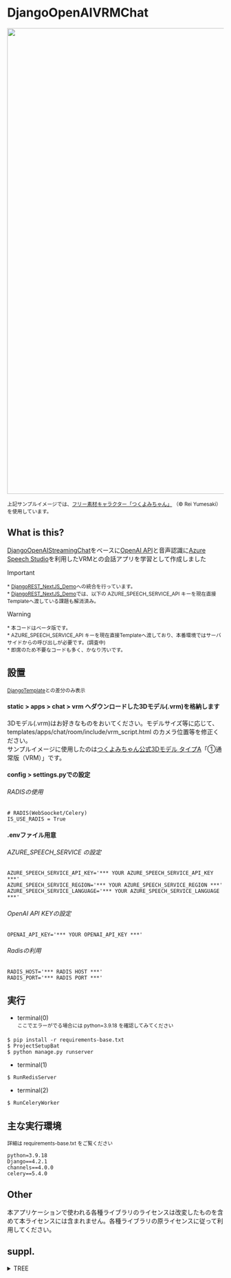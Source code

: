# DjangoOpenAIVRMChat
<img width="1080px" src="https://github.com/MITSUHIRO-KURIKI/DjangoOpenAIVRMChat/blob/main/static/templates/pages/home/img/img_fps10.gif" />  

<sup>上記サンプルイメージでは、[フリー素材キャラクター「つくよみちゃん」](https://tyc.rei-yumesaki.net/ "フリー素材キャラクター「つくよみちゃん」") （© Rei Yumesaki）を使用しています。</sup>  

## What is this?
[DjangoOpenAIStreamingChat](https://github.com/MITSUHIRO-KURIKI/DjangoOpenAIStreamingChat/ "DjangoOpenAIStreamingChat")をベースに[OpenAI API](https://openai.com/blog/openai-api "OpenAI API")と音声認識に[Azure Speech Studio](https://azure.microsoft.com/ja-jp/products/ai-services/ai-speech "Azure Speech Studio")を利用したVRMとの会話アプリを学習として作成しました
  
> [!IMPORTANT]
> <sup>* [DjangoREST_NextJS_Demo](https://github.com/MITSUHIRO-KURIKI/DjangoREST_NextJS_Demo)への統合を行っています。</sup>  
> <sup>* [DjangoREST_NextJS_Demo](https://github.com/MITSUHIRO-KURIKI/DjangoREST_NextJS_Demo)では、以下の AZURE_SPEECH_SERVICE_API キーを現在直接Templateへ渡している課題も解消済み。</sup>  
  
> [!WARNING]  
> <sup>* 本コードはベータ版です。</sup>  
> <sup>* AZURE_SPEECH_SERVICE_API キーを現在直接Templateへ渡しており、本番環境ではサーバサイドからの呼び出しが必要です。(調査中)</sup>  
> <sup>* 即席のため不要なコードも多く、かなり汚いです。</sup>  

 
## 設置
<sup>[DjangoTemplate](https://github.com/MITSUHIRO-KURIKI/DjangoTemplate/ "DjangoTemplate")との差分のみ表示</sup>

#### static > apps > chat > vrm へダウンロードした3Dモデル(.vrm)を格納します  
3Dモデル(.vrm)はお好きなものをおいてください。モデルサイズ等に応じて、 templates/apps/chat/room/include/vrm_script.html のカメラ位置等を修正ください。  
サンプルイメージに使用したのは[つくよみちゃん公式3Dモデル タイプA](https://tyc.rei-yumesaki.net/material/avatar/3d-a/ "つくよみちゃん公式3Dモデル タイプA")「①通常版（VRM）」です。


#### config > settings.pyでの設定
###### RADISの使用
```
# RADIS(WebSoocket/Celery)
IS_USE_RADIS = True
```

#### .envファイル用意
###### AZURE_SPEECH_SERVICE の設定
```
AZURE_SPEECH_SERVICE_API_KEY='*** YOUR AZURE_SPEECH_SERVICE_API_KEY ***'  
AZURE_SPEECH_SERVICE_REGION='*** YOUR AZURE_SPEECH_SERVICE_REGION ***'  
AZURE_SPEECH_SERVICE_LANGUAGE='*** YOUR AZURE_SPEECH_SERVICE_LANGUAGE ***'
```

###### OpenAI API KEYの設定
```
OPENAI_API_KEY='*** YOUR OPENAI_API_KEY ***'
```

###### Radisの利用
```
RADIS_HOST='*** RADIS HOST ***'  
RADIS_PORT='*** RADIS PORT ***'
```

## 実行
* terminal(0)  
<sup>ここでエラーがでる場合には python=3.9.18 を確認してみてください</sup>
```
$ pip install -r requirements-base.txt
$ ProjectSetupBat
$ python manage.py runserver
```
* terminal(1)  
```
$ RunRedisServer
```
* terminal(2)  
```
$ RunCeleryWorker
```

## 主な実行環境
<sup>詳細は requirements-base.txt をご覧ください</sup>
```
python=3.9.18
Django==4.2.1
channels==4.0.0
celery==5.4.0
```

## Other
本アプリケーションで使われる各種ライブラリのライセンスは改変したものを含めて本ライセンスには含まれません。各種ライブラリの原ライセンスに従って利用してください。

## suppl.
<details><summary>TREE</summary>

```
DjangoOpenAIVRMChat/
├─accounts
│  ├─forms
│  ├─models
│  │  └─receivers
│  └─views
│      └─send_mail
├─apps
│  ├─access_security
│  │  └─models
│  │      └─receivers
│  ├─chat
│  │  ├─models
│  │  │  ├─ajax
│  │  │  ├─ModelNameChoice
│  │  │  └─query_search
│  │  └─Utils
│  ├─inquiry
│  │  ├─models
│  │  │  └─receivers
│  │  └─views
│  └─user_properties
│      ├─models
│      └─views
├─common
│  ├─lib
│  │  ├─axes
│  │  ├─social_core
│  │  └─social_django
│  ├─scripts
│  │  ├─DjangoUtils
│  │  ├─LlmUtils
│  │  └─PythonCodeUtils
│  └─views
├─config
│  ├─acsess_logic
│  ├─admin_protect
│  ├─extra_settings
│  └─security
├─media
│  └─apps
│      ├─chat
│      │  └─ai_icon
│      └─user_profile
│          └─user_icon
├─static
│  ├─apps
│  │  ├─chat
│  │  │  │─ai_icon
│  │  │  │   └─default
│  │  │  └─vrm
│  │  └─user_profile
│  │      └─user_icon
│  │          └─default
│  └─templates
│      ├─apps
│      │  └─chat
│      │      └─css
│      ├─base
│      ├─common
│      │  ├─css
│      │  ├─func
│      │  └─lib
│      ├─meta_image
│      └─pages
│          └─home
├─templates
│  ├─accounts
│  │  ├─AccountDelete
│  │  ├─AccountLock
│  │  ├─EmailChange
│  │  │  └─mail_template
│  │  ├─LogIn
│  │  ├─PasswordChange
│  │  ├─PasswordReset
│  │  │  └─mail_template
│  │  ├─SignUp
│  │  │  └─mail_template
│  │  ├─TokenDelete
│  │  └─UserIdSet
│  ├─apps
│  │  ├─chat
│  │  │  ├─include
│  │  │  └─room
│  │  │      └─include
│  │  │          └─feedback
│  │  ├─inquiry
│  │  │  └─inquiry_form
│  │  │      └─notice_admin_mail_template
│  │  └─user_properties
│  │      ├─asset
│  │      │  └─sidenav
│  │      └─Settings
│  ├─common
│  │  ├─asset
│  │  └─debug
│  └─pages
│      ├─general
│      └─home
└─templatetags
```
</details>
